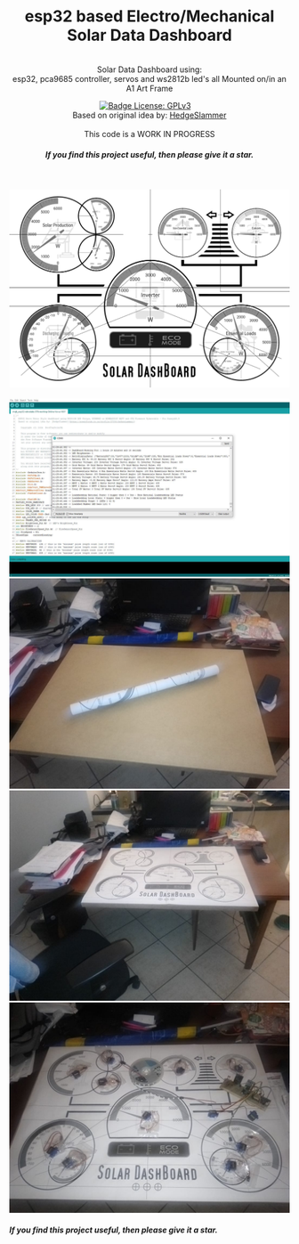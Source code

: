 <div align = center>
<h1>esp32 based Electro/Mechanical Solar Data Dashboard</h1>
  <br/>
Solar Data Dashboard using:
  <br/>
esp32, pca9685 controller, servos and ws2812b led's all Mounted on/in an A1 Art Frame
<br />

[![Badge License: GPLv3](https://img.shields.io/badge/License-GPLv3-brightgreen.svg)](https://www.gnu.org/licenses/gpl-3.0)
 &nbsp; &nbsp;
 <br/>
 Based on original idea by: [HedgeSlammer](https://powerforum.co.za/profile/27886-hedgeslammer/)
 <br/>
 <br/>
 This code is a WORK IN PROGRESS
 <br/>
 <h5>If you find this project useful, then please give it a star.</h5>
</div>
<br/>


![Screenshot of The Solar dashBoard.](https://raw.githubusercontent.com/rooftopsolarsa/esp32-Solar-Data-Dashboard/main/images/a1-layout-retro-dashboard-print-draft-test-black-white.jpg)
<br/>
<br/>
![Screenshot of The Solar dashBoard Serial Output.](https://raw.githubusercontent.com/rooftopsolarsa/esp32-Solar-Data-Dashboard/main/images/a1-layout-retro-dashboard-print-draft-test-black-white-serial-output.jpg)
<br/>
![Screenshot of The Solar dashBoard Serial Output.](https://raw.githubusercontent.com/rooftopsolarsa/esp32-Solar-Data-Dashboard/main/images/frame-and-test-print-of-the-dashboard.jpeg)
<br/>
![Screenshot of The Solar dashBoard Serial Output.](https://raw.githubusercontent.com/rooftopsolarsa/esp32-Solar-Data-Dashboard/main/images/dashboard-test-laid-out-on-frame.jpeg)
<br/>
![Screenshot of The Solar dashBoard Serial Output.](https://raw.githubusercontent.com/rooftopsolarsa/esp32-Solar-Data-Dashboard/main/images/some-of-the-dashboard-electronics.jpeg)
<br/>

<h5>If you find this project useful, then please give it a star.</h5>
